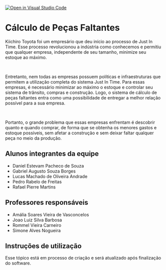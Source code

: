 [![Open in Visual Studio Code](https://classroom.github.com/assets/open-in-vscode-c66648af7eb3fe8bc4f294546bfd86ef473780cde1dea487d3c4ff354943c9ae.svg)](https://classroom.github.com/online_ide?assignment_repo_id=7590875&assignment_repo_type=AssignmentRepo)

# Cálculo de Peças Faltantes

Kiichiro Toyota foi um empresário que deu início ao processo de Just In Time. Esse processo revolucionou a indústria como conhecemos e permitiu que qualquer empresa, independente de seu tamanho, minimize seu estoque ao máximo.

<br/>

Entretanto, nem todas as empresas possuem políticas e infraestruturas que permitem a utilização completa do sistema Just In Time. Para essas empresas, é necessário minimizar ao máximo o estoque e controlar seu sistema de trânsito, compras e construção. Logo, o sistema de cálculo de peças faltantes entra como uma possibilidade de entregar a melhor relação possível para a sua empresa.

<br/>

Portanto, o grande problema que essas empresas enfrentam é descobrir quanto e quando comprar, de forma que se obtenha os menores gastos e estoque possíveis, sem afetar a construção e sem deixar faltar qualquer peça no meio da produção.

## Alunos integrantes da equipe

* Daniel Estevam Pacheco de Souza
* Gabriel Augusto Souza Borges
* Lucas Machado de Oliveira Andrade
* Pedro Rabelo de Freitas
* Rafael Pierre Martins

## Professores responsáveis

* Amália Soares Vieira de Vasconcelos
* Joao Luiz Silva Barbosa
* Rommel Vieira Carneiro
* Simone Alves Nogueira

## Instruções de utilização

Esse tópico está em processo de criação e será atualizado após finalização do software.